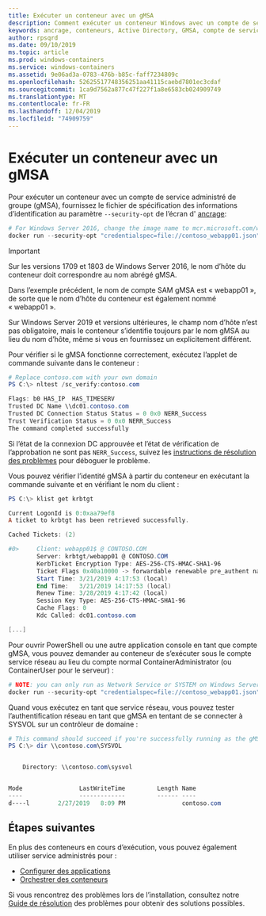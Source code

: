 ```yaml
---
title: Exécuter un conteneur avec un gMSA
description: Comment exécuter un conteneur Windows avec un compte de service administré de groupe (gMSA).
keywords: ancrage, conteneurs, Active Directory, GMSA, compte de service administré de groupe, comptes de service administrés de groupe
author: rpsqrd
ms.date: 09/10/2019
ms.topic: article
ms.prod: windows-containers
ms.service: windows-containers
ms.assetid: 9e06ad3a-0783-476b-b85c-faff7234809c
ms.openlocfilehash: 52625517748356251aa41115caebd7801ec3cdaf
ms.sourcegitcommit: 1ca9d7562a877c47f227f1a8e6583cb024909749
ms.translationtype: MT
ms.contentlocale: fr-FR
ms.lasthandoff: 12/04/2019
ms.locfileid: "74909759"
---
```

# <a name="run-a-container-with-a-gmsa"></a>Exécuter un conteneur avec un gMSA

Pour exécuter un conteneur avec un compte de service administré de groupe (gMSA), fournissez le fichier de spécification des informations d’identification au paramètre `--security-opt` de l’écran d' [ancrage](https://docs.docker.com/engine/reference/run):

```powershell
# For Windows Server 2016, change the image name to mcr.microsoft.com/windows/servercore:ltsc2016
docker run --security-opt "credentialspec=file://contoso_webapp01.json" --hostname webapp01 -it mcr.microsoft.com/windows/servercore:ltsc2019 powershell
```

>[!IMPORTANT]
>Sur les versions 1709 et 1803 de Windows Server 2016, le nom d’hôte du conteneur doit correspondre au nom abrégé gMSA.

Dans l’exemple précédent, le nom de compte SAM gMSA est « webapp01 », de sorte que le nom d’hôte du conteneur est également nommé « webapp01 ».

Sur Windows Server 2019 et versions ultérieures, le champ nom d’hôte n’est pas obligatoire, mais le conteneur s’identifie toujours par le nom gMSA au lieu du nom d’hôte, même si vous en fournissez un explicitement différent.

Pour vérifier si le gMSA fonctionne correctement, exécutez l’applet de commande suivante dans le conteneur :

```powershell
# Replace contoso.com with your own domain
PS C:\> nltest /sc_verify:contoso.com

Flags: b0 HAS_IP  HAS_TIMESERV
Trusted DC Name \\dc01.contoso.com
Trusted DC Connection Status Status = 0 0x0 NERR_Success
Trust Verification Status = 0 0x0 NERR_Success
The command completed successfully
```

Si l’état de la connexion DC approuvée et l’état de vérification de l’approbation ne sont pas `NERR_Success`, suivez les [instructions de résolution des problèmes](gmsa-troubleshooting.md#check-the-container) pour déboguer le problème.

Vous pouvez vérifier l’identité gMSA à partir du conteneur en exécutant la commande suivante et en vérifiant le nom du client :

```powershell
PS C:\> klist get krbtgt

Current LogonId is 0:0xaa79ef8
A ticket to krbtgt has been retrieved successfully.

Cached Tickets: (2)

#0>     Client: webapp01$ @ CONTOSO.COM
        Server: krbtgt/webapp01 @ CONTOSO.COM
        KerbTicket Encryption Type: AES-256-CTS-HMAC-SHA1-96
        Ticket Flags 0x40a10000 -> forwardable renewable pre_authent name_canonicalize
        Start Time: 3/21/2019 4:17:53 (local)
        End Time:   3/21/2019 14:17:53 (local)
        Renew Time: 3/28/2019 4:17:42 (local)
        Session Key Type: AES-256-CTS-HMAC-SHA1-96
        Cache Flags: 0
        Kdc Called: dc01.contoso.com

[...]
```

Pour ouvrir PowerShell ou une autre application console en tant que compte gMSA, vous pouvez demander au conteneur de s’exécuter sous le compte service réseau au lieu du compte normal ContainerAdministrator (ou ContainerUser pour le serveur) :

```powershell
# NOTE: you can only run as Network Service or SYSTEM on Windows Server 1709 and later
docker run --security-opt "credentialspec=file://contoso_webapp01.json" --hostname webapp01 --user "NT AUTHORITY\NETWORK SERVICE" -it mcr.microsoft.com/windows/servercore:ltsc2019 powershell
```

Quand vous exécutez en tant que service réseau, vous pouvez tester l’authentification réseau en tant que gMSA en tentant de se connecter à SYSVOL sur un contrôleur de domaine :

```powershell
# This command should succeed if you're successfully running as the gMSA
PS C:\> dir \\contoso.com\SYSVOL


    Directory: \\contoso.com\sysvol


Mode                LastWriteTime         Length Name
----                -------------         ------ ----
d----l        2/27/2019   8:09 PM                contoso.com
```

## <a name="next-steps"></a>Étapes suivantes

En plus des conteneurs en cours d’exécution, vous pouvez également utiliser service administrés pour :

- [Configurer des applications](gmsa-configure-app.md)
- [Orchestrer des conteneurs](gmsa-orchestrate-containers.md)

Si vous rencontrez des problèmes lors de l’installation, consultez notre [Guide de résolution](gmsa-troubleshooting.md) des problèmes pour obtenir des solutions possibles.
